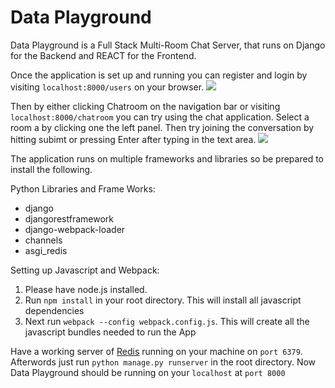# Data Playground 

Data Playground is a Full Stack Multi-Room Chat Server, that runs on Django for the Backend and REACT for the Frontend. 

Once the application is set up and running you can register and login by visiting `localhost:8000/users` on your browser.
![](https://cloud.githubusercontent.com/assets/24658548/25831446/241e6694-3432-11e7-97af-088b0abe9d33.png)

Then by either clicking Chatroom on the navigation bar or visiting `localhost:8000/chatroom` you can try using the chat application. Select a room a by clicking one the left panel. Then try joining the conversation by hitting subimt or pressing Enter after typing in the text area.
![](https://cloud.githubusercontent.com/assets/24658548/25831445/241d9cdc-3432-11e7-86d9-02e272642473.png)

The application runs on multiple frameworks and libraries so be prepared to install the following.

Python Libraries and Frame Works:
* django
* djangorestframework
* django-webpack-loader
* channels
* asgi_redis


Setting up Javascript and Webpack:
1) Please have node.js installed.
2) Run `npm install` in your root directory. This will install all javascript dependencies
3) Next run `webpack --config webpack.config.js`. This will create all the javascript bundles needed to run the App


Have a working server of [Redis](https://redis.io/download) running on your machine on `port 6379`. Afterwords just run `python manage.py runserver` in the root directory. Now Data Playground should be running on your `localhost` at `port 8000`
